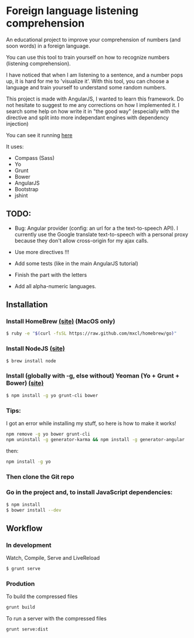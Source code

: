 Foreign language listening comprehension
=============

An educational project to improve your comprehension of numbers (and soon words) in a foreign language.

You can use this tool to train yourself on how to recognize numbers (listening comprehension).

I have noticed that when I am listening to a sentence, and a number pops up, it is hard for me to 'visualize it'.
With this tool, you can choose a language and train yourself to understand some random numbers.

This project is made with AngularJS, I wanted to learn this framework. Do not hesitate to suggest to me any corrections on how I implemented it. I search some help on how write it in "the good way" (especially with the directive and split into more independant engines with dependency injection)

You can see it running [here](http://paulvayssiere.com/foreign-language-listening-comprehension)

It uses:
* Compass (Sass)
* Yo
* Grunt
* Bower
* AngularJS
* Bootstrap
* jshint

TODO:
-----
* Bug: Angular provider (config: an url for a the text-to-speech API). I currently use the Google translate text-to-speech with a personal proxy because they don't allow cross-origin for my ajax calls.

* Use more directives !!!
* Add some tests (like in the main AngularJS tutorial)
* Finish the part with the letters
* Add all alpha-numeric languages.

Installation
------------

### Install HomeBrew [(site)](http://mxcl.github.com/homebrew/) (MacOS only)

```bash
$ ruby -e "$(curl -fsSL https://raw.github.com/mxcl/homebrew/go)"
```

### Install NodeJS [(site)](http://nodejs.org/)

```bash
$ brew install node
```

### Install (globally with -g, else without) Yeoman (Yo + Grunt + Bower) [(site)](http://yeoman.io/)

```bash
$ npm install -g yo grunt-cli bower
```

### Tips:
I got an error while installing my stuff, so here is how to make it works!

```bash
npm remove -g yo bower grunt-cli
npm uninstall -g generator-karma && npm install -g generator-angular
```
then:
```bash
npm install -g yo
```

### Then clone the Git repo

### Go in the project and, to install JavaScript dependencies:

```bash
$ npm install
$ bower install --dev
```


Workflow
--------

### In development

Watch, Compile, Serve and LiveReload

```bash
$ grunt serve
```

### Prodution

To build the compressed files
```bash
grunt build
```

To run a server with the compressed files
```bash
grunt serve:dist
```

